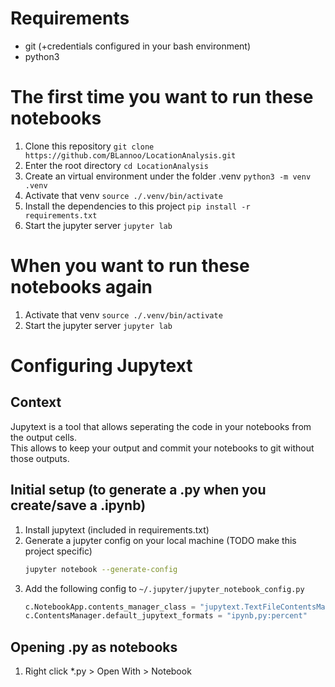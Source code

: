 # Requirements
* git (+credentials configured in your bash environment)
* python3

# The first time you want to run these notebooks
1) Clone this repository
    `git clone https://github.com/BLannoo/LocationAnalysis.git`
2) Enter the root directory
    `cd LocationAnalysis`
3) Create an virtual environment under the folder .venv
    `python3 -m venv .venv`
4) Activate that venv
    `source ./.venv/bin/activate`
5) Install the dependencies to this project
    `pip install -r requirements.txt`
6) Start the jupyter server
    `jupyter lab`

# When you want to run these notebooks again
1) Activate that venv
    `source ./.venv/bin/activate`
2) Start the jupyter server
    `jupyter lab`
    
# Configuring Jupytext
## Context
Jupytext is a tool that allows seperating the code in your notebooks from the output cells.  
This allows to keep your output and commit your notebooks to git without those outputs.

## Initial setup (to generate a .py when you create/save a .ipynb)
1) Install jupytext (included in requirements.txt)
2) Generate a jupyter config on your local machine (TODO make this project specific)
    ```bash
    jupyter notebook --generate-config
    ```
3) Add the following config to `~/.jupyter/jupyter_notebook_config.py`
    ```python
    c.NotebookApp.contents_manager_class = "jupytext.TextFileContentsManager"
    c.ContentsManager.default_jupytext_formats = "ipynb,py:percent"
    ```

## Opening .py as notebooks
1) Right click *.py > Open With > Notebook
